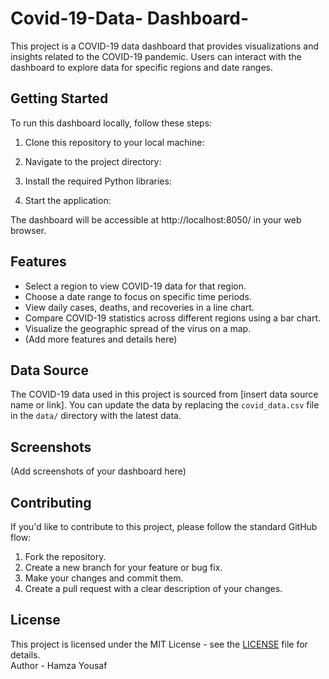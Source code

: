 # Covid-19-Data-  Dashboard-
This project is a COVID-19 data dashboard that provides visualizations and insights related to the COVID-19 pandemic. Users can interact with the dashboard to explore data for specific regions and date ranges.
<br>
## Getting Started

To run this dashboard locally, follow these steps:

1. Clone this repository to your local machine:


2. Navigate to the project directory:


3. Install the required Python libraries:


4. Start the application:


The dashboard will be accessible at http://localhost:8050/ in your web browser.

## Features

- Select a region to view COVID-19 data for that region.
- Choose a date range to focus on specific time periods.
- View daily cases, deaths, and recoveries in a line chart.
- Compare COVID-19 statistics across different regions using a bar chart.
- Visualize the geographic spread of the virus on a map.
- (Add more features and details here)

## Data Source

The COVID-19 data used in this project is sourced from [insert data source name or link]. You can update the data by replacing the `covid_data.csv` file in the `data/` directory with the latest data.

## Screenshots

(Add screenshots of your dashboard here)

## Contributing

If you'd like to contribute to this project, please follow the standard GitHub flow:

1. Fork the repository.
2. Create a new branch for your feature or bug fix.
3. Make your changes and commit them.
4. Create a pull request with a clear description of your changes.

## License

This project is licensed under the MIT License - see the [LICENSE](LICENSE) file for details.
<br>
Author - Hamza Yousaf
